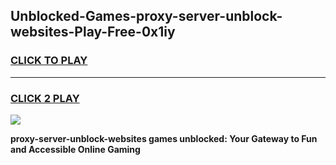 
## Unblocked-Games-proxy-server-unblock-websites-Play-Free-0x1iy
<h3>
<a href="https://premium76.site?title=proxy-server-unblock-websites&ref=21A">CLICK TO PLAY</a></h3>
<hr>

<h3>
<a href="https://premium76.site?title=proxy-server-unblock-websites&ref=21A">CLICK 2 PLAY</a>
  
</h3>

<a href="https://premium76.site?title=proxy-server-unblock-websites&ref=21A"><img src="https://clearcache.store/games.png"></a>


**proxy-server-unblock-websites games unblocked: Your Gateway to Fun and Accessible Online Gaming**

